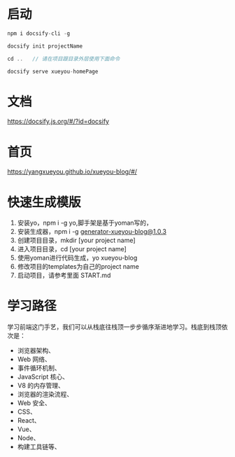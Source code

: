 # 启动

``` javascript
npm i docsify-cli -g

docsify init projectName

cd ..   // 请在项目跟目录外层使用下面命令

docsify serve xueyou-homePage

```

# 文档

https://docsify.js.org/#/?id=docsify


# 首页

https://yangxueyou.github.io/xueyou-blog/#/


# 快速生成模版

1. 安装yo，npm i -g yo,脚手架是基于yoman写的，
2. 安装生成器，npm i -g generator-xueyou-blog@1.0.3
3. 创建项目目录，mkdir [your project name]
4. 进入项目目录，cd [your project name]
5. 使用yoman进行代码生成，yo xueyou-blog
6. 修改项目的templates为自己的project name
7. 启动项目，请参考里面 START.md


# 学习路径

学习前端这门手艺，我们可以从栈底往栈顶一步步循序渐进地学习。栈底到栈顶依次是：


- 浏览器架构、
- Web 网络、
- 事件循环机制、
- JavaScript 核心、
- V8 的内存管理、
- 浏览器的渲染流程、
- Web 安全、
- CSS、
- React、
- Vue、
- Node、
- 构建工具链等、